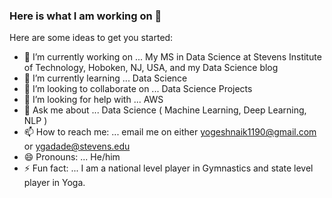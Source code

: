 ### Here is what I am working on 👋

<!--
**Yogeshnaik1190/Yogeshnaik1190** is a ✨ _special_ ✨ repository because its `README.md` (this file) appears on your GitHub profile.
-->
Here are some ideas to get you started:

- 🔭 I’m currently working on ... My  MS in Data Science at Stevens Institute of Technology, Hoboken, NJ, USA, and my Data Science blog
- 🌱 I’m currently learning ... Data Science
- 👯 I’m looking to collaborate on ... Data Science Projects
- 🤔 I’m looking for help with ... AWS
- 💬 Ask me about ... Data Science ( Machine Learning, Deep Learning, NLP )
- 📫 How to reach me: ... email me on either yogeshnaik1190@gmail.com or ygadade@stevens.edu 
- 😄 Pronouns: ... He/him
- ⚡ Fun fact: ... I am a national level player in Gymnastics and state level player in Yoga.

